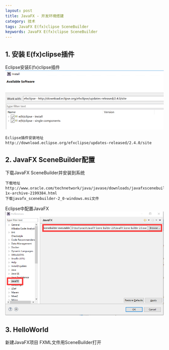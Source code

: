 ```yaml
---
layout: post
title: JavaFX - 开发环境搭建
category: 技术
tags: JavaFX E(fx)clipse SceneBuilder
keywords: JavaFX E(fx)clipse SceneBuilder 
---
```


## 1. 安装 E(fx)clipse插件

Eclipse安装E(fx)clipse插件
![cover](/assets/blog/efxclipse.png)
```
Eclipse插件安装地址
http://download.eclipse.org/efxclipse/updates-released/2.4.0/site
```

## 2. JavaFX SceneBuilder配置

下载JavaFX SceneBuilder并安装到系统
```
下载地址
http://www.oracle.com/technetwork/java/javase/downloads/javafxscenebuilder-1x-archive-2199384.html
下载javafx_scenebuilder-2_0-windows.msi文件
```

Eclipse中配置JavaFX
![cover](/assets/blog/scenebuilder.png)

## 3. HelloWorld
新建JavaFX项目
FXML文件用SceneBuilder打开
